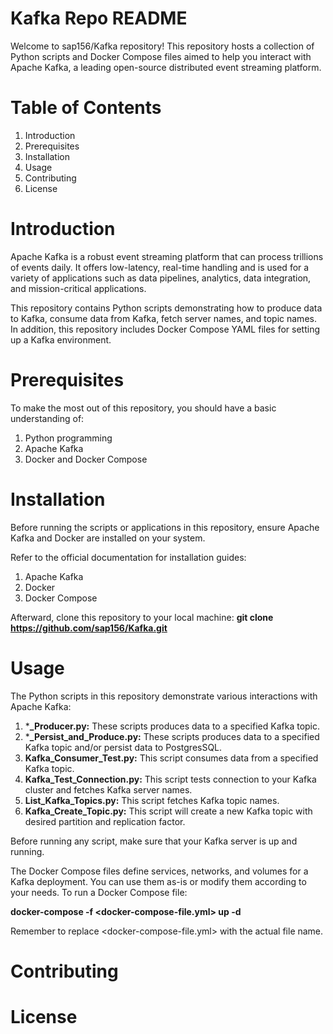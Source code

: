 # Kafka Repo README
Welcome to sap156/Kafka repository! This repository hosts a collection of Python scripts and Docker Compose files aimed to help you interact with Apache Kafka, a leading open-source distributed event streaming platform.

# Table of Contents
1. Introduction
2. Prerequisites
3. Installation
4. Usage
5. Contributing
6. License

# Introduction
Apache Kafka is a robust event streaming platform that can process trillions of events daily. It offers low-latency, real-time handling and is used for a variety of applications such as data pipelines, analytics, data integration, and mission-critical applications.

This repository contains Python scripts demonstrating how to produce data to Kafka, consume data from Kafka, fetch server names, and topic names. In addition, this repository includes Docker Compose YAML files for setting up a Kafka environment.

# Prerequisites
To make the most out of this repository, you should have a basic understanding of:

1. Python programming
2. Apache Kafka
3. Docker and Docker Compose

# Installation
Before running the scripts or applications in this repository, ensure Apache Kafka and Docker are installed on your system.

Refer to the official documentation for installation guides:

1. Apache Kafka
2. Docker
3. Docker Compose

Afterward, clone this repository to your local machine: 
**git clone https://github.com/sap156/Kafka.git**

# Usage
The Python scripts in this repository demonstrate various interactions with Apache Kafka:

1. ***_Producer.py:** These scripts produces data to a specified Kafka topic.
2. ***_Persist_and_Produce.py:** These scripts produces data to a specified Kafka topic and/or persist data to PostgresSQL.
3. **Kafka_Consumer_Test.py:** This script consumes data from a specified Kafka topic.
4. **Kafka_Test_Connection.py:** This script tests connection to your Kafka cluster and fetches Kafka server names.
5. **List_Kafka_Topics.py:** This script fetches Kafka topic names.
6. **Kafka_Create_Topic.py:** This script will create a new Kafka topic with desired partition and replication factor.

Before running any script, make sure that your Kafka server is up and running.

The Docker Compose files define services, networks, and volumes for a Kafka deployment. You can use them as-is or modify them according to your needs. To run a Docker Compose file:

**docker-compose -f <docker-compose-file.yml> up -d**

Remember to replace <docker-compose-file.yml> with the actual file name.

# **Contributing**


# **License**




